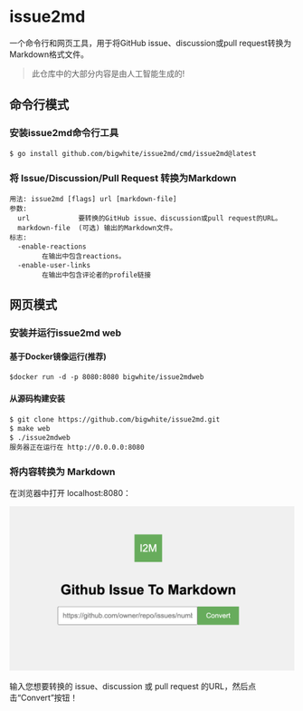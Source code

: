 # issue2md

一个命令行和网页工具，用于将GitHub issue、discussion或pull request转换为Markdown格式文件。

>此仓库中的大部分内容是由人工智能生成的!

## 命令行模式

### 安装issue2md命令行工具

```
$ go install github.com/bigwhite/issue2md/cmd/issue2md@latest
```

### 将 Issue/Discussion/Pull Request 转换为Markdown

```
用法: issue2md [flags] url [markdown-file]
参数:
  url            要转换的GitHub issue、discussion或pull request的URL。
  markdown-file  (可选) 输出的Markdown文件。
标志:
  -enable-reactions
    	在输出中包含reactions。
  -enable-user-links
    	在输出中包含评论者的profile链接
```

## 网页模式

### 安装并运行issue2md web

#### 基于Docker镜像运行(推荐)

```
$docker run -d -p 8080:8080 bigwhite/issue2mdweb
```

#### 从源码构建安装

```
$ git clone https://github.com/bigwhite/issue2md.git
$ make web
$ ./issue2mdweb
服务器正在运行在 http://0.0.0.0:8080
```

### 将内容转换为 Markdown

在浏览器中打开 localhost:8080：

![](./screen-snapshot.png)

输入您想要转换的 issue、discussion 或 pull request 的URL，然后点击“Convert”按钮！